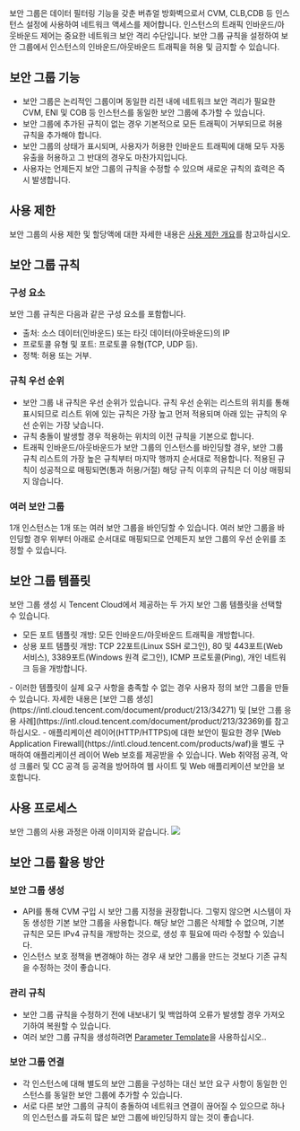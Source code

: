보안 그룹은 데이터 필터링 기능을 갖춘 버츄얼 방화벽으로서 CVM, CLB,CDB 등 인스턴스 설정에 사용하여 네트워크 액세스를 제어합니다. 인스턴스의 트래픽 인바운드/아웃바운드 제어는 중요한 네트워크 보안 격리 수단입니다.
보안 그룹 규칙을 설정하여 보안 그룹에서 인스턴스의 인바운드/아웃바운드 트래픽을 허용 및 금지할 수 있습니다.

## 보안 그룹 기능
- 보안 그룹은 논리적인 그룹이며 동일한 리전 내에 네트워크 보안 격리가 필요한 CVM, ENI 및 COB 등 인스턴스를 동일한 보안 그룹에 추가할 수 있습니다.
- 보안 그룹에 추가된 규칙이 없는 경우 기본적으로 모든 트래픽이 거부되므로 허용 규칙을 추가해야 합니다.
- 보안 그룹의 상태가 표시되며, 사용자가 허용한 인바운드 트래픽에 대해 모두 자동 유출을 허용하고 그 반대의 경우도 마찬가지입니다.
- 사용자는 언제든지 보안 그룹의 규칙을 수정할 수 있으며 새로운 규칙의 효력은 즉시 발생합니다.

## 사용 제한

보안 그룹의 사용 제한 및 할당액에 대한 자세한 내용은 [사용 제한 개요](https://intl.cloud.tencent.com/document/product/213/15379)를 참고하십시오.

## 보안 그룹 규칙
### 구성 요소
보안 그룹 규칙은 다음과 같은 구성 요소를 포함합니다.
- 출처: 소스 데이터(인바운드) 또는 타깃 데이터(아웃바운드)의 IP
- 프로토콜 유형 및 포트: 프로토콜 유형(TCP, UDP 등).
- 정책: 허용 또는 거부.

### 규칙 우선 순위
- 보안 그룹 내 규칙은 우선 순위가 있습니다. 규칙 우선 순위는 리스트의 위치를 통해 표시되므로 리스트 위에 있는 규칙은 가장 높고 먼저 적용되며 아래 있는 규칙의 우선 순위는 가장 낮습니다.
- 규칙 충돌이 발생할 경우 적용하는 위치의 이전 규칙을 기본으로 합니다.
- 트래픽 인바운드/아웃바운드가 보안 그룹의 인스턴스를 바인딩할 경우, 보안 그룹 규칙 리스트의 가장 높은 규칙부터 마지막 행까지 순서대로 적용합니다. 적용된 규칙이 성공적으로 매핑되면(통과 허용/거절) 해당 규칙 이후의 규칙은 더 이상 매핑되지 않습니다.

### 여러 보안 그룹
1개 인스턴스는 1개 또는 여러 보안 그룹을 바인딩할 수 있습니다. 여러 보안 그룹을 바인딩할 경우 위부터 아래로 순서대로 매핑되므로 언제든지 보안 그룹의 우선 순위를 조정할 수 있습니다.

## 보안 그룹 템플릿
보안 그룹 생성 시 Tencent Cloud에서 제공하는 두 가지 보안 그룹 템플릿을 선택할 수 있습니다.
- 모든 포트 템플릿 개방: 모든 인바운드/아웃바운드 트래픽을 개방합니다.
- 상용 포트 템플릿 개방: TCP 22포트(Linux SSH 로그인), 80 및 443포트(Web 서비스), 3389포트(Windows 원격 로그인), ICMP 프로토콜(Ping), 개인 네트워크 등을 개방합니다.

<dx-alert infotype="explain" title="">
- 이러한 템플릿이 실제 요구 사항을 충족할 수 없는 경우 사용자 정의 보안 그룹을 만들 수 있습니다. 자세한 내용은 [보안 그룹 생성](https://intl.cloud.tencent.com/document/product/213/34271) 및 [보안 그룹 응용 사례](https://intl.cloud.tencent.com/document/product/213/32369)를 참고하십시오.
- 애플리케이션 레이어(HTTP/HTTPS)에 대한 보안이 필요한 경우 [Web Application Firewall](https://intl.cloud.tencent.com/products/waf)을 별도 구매하여 애플리케이션 레이어 Web 보호를 제공받을 수 있습니다. Web 취약점 공격, 악성 크롤러 및 CC 공격 등 공격을 방어하여 웹 사이트 및 Web 애플리케이션 보안을 보호합니다.
</dx-alert>



## 사용 프로세스
보안 그룹의 사용 과정은 아래 이미지와 같습니다.
![](https://main.qcloudimg.com/raw/fbd5b2ec62e94f2cfee45d8b125f3e82.png)

## 보안 그룹 활용 방안

### 보안 그룹 생성
- API를 통해 CVM 구입 시 보안 그룹 지정을 권장합니다. 그렇지 않으면 시스템이 자동 생성한 기본 보안 그룹을 사용합니다. 해당 보안 그룹은 삭제할 수 없으며, 기본 규칙은 모든 IPv4 규칙을 개방하는 것으로, 생성 후 필요에 따라 수정할 수 있습니다.
- 인스턴스 보호 정책을 변경해야 하는 경우 새 보안 그룹을 만드는 것보다 기존 규칙을 수정하는 것이 좋습니다.

### 관리 규칙
- 보안 그룹 규칙을 수정하기 전에 내보내기 및 백업하여 오류가 발생할 경우 가져오기하여 복원할 수 있습니다.
- 여러 보안 그룹 규칙을 생성하려면 [Parameter Template](https://intl.cloud.tencent.com/document/product/215/31867)을 사용하십시오..

### 보안 그룹 연결
- 각 인스턴스에 대해 별도의 보안 그룹을 구성하는 대신 보안 요구 사항이 동일한 인스턴스를 동일한 보안 그룹에 추가할 수 있습니다.
- 서로 다른 보안 그룹의 규칙이 충돌하여 네트워크 연결이 끊어질 수 있으므로 하나의 인스턴스를 과도히 많은 보안 그룹에 바인딩하지 않는 것이 좋습니다.

